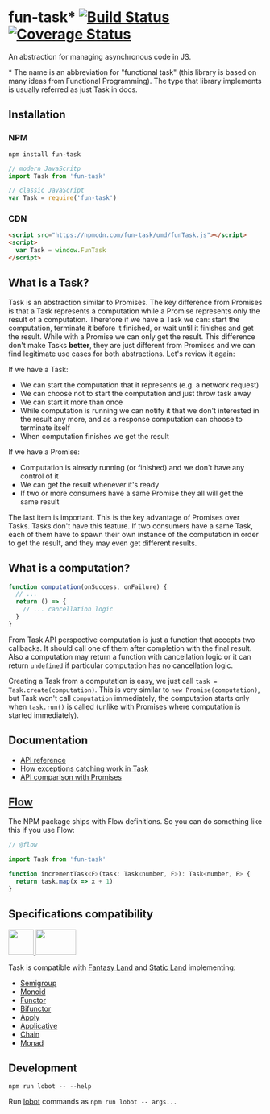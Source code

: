 # fun-task* [![Build Status](https://travis-ci.org/rpominov/fun-task.svg?branch=master)](https://travis-ci.org/rpominov/fun-task) [![Coverage Status](https://coveralls.io/repos/github/rpominov/fun-task/badge.svg?branch=master)](https://coveralls.io/github/rpominov/fun-task?branch=master)

An abstraction for managing asynchronous code in JS.

\* The name is an abbreviation for "functional task" (this library is based on many ideas
from Functional Programming). The type that library implements is usually referred as just Task in docs.


## Installation

### NPM

```
npm install fun-task
```

```js
// modern JavaScritp
import Task from 'fun-task'

// classic JavaScript
var Task = require('fun-task')
```

### CDN

```html
<script src="https://npmcdn.com/fun-task/umd/funTask.js"></script>
<script>
  var Task = window.FunTask
</script>
```


## What is a Task?

Task is an abstraction similar to Promises. The key difference from Promises is that a
Task represents a computation while a Promise represents only the result of a computation.
Therefore if we have a Task we can: start the computation, terminate it before it finished,
or wait until it finishes and get the result. While with a Promise we can only get the result.
This difference don't make Tasks **better**, they are just different from Promises and we can
find legitimate use cases for both abstractions. Let's review it again:

If we have a Task:

- We can start the computation that it represents (e.g. a network request)
- We can choose not to start the computation and just throw task away
- We can start it more than once
- While computation is running we can notify it that we don't interested in the result any more,
and as a response computation can choose to terminate itself
- When computation finishes we get the result

If we have a Promise:

- Computation is already running (or finished) and we don't have any control of it
- We can get the result whenever it's ready
- If two or more consumers have a same Promise they all will get the same result

The last item is important. This is the key advantage of Promises over Tasks.
Tasks don't have this feature. If two consumers have a same Task, each of them have to spawn
their own instance of the computation in order to get the result,
and they may even get different results.


## What is a computation?

```js
function computation(onSuccess, onFailure) {
  // ...
  return () => {
    // ... cancellation logic
  }
}
```

From Task API perspective computation is just a function that accepts two callbacks.
It should call one of them after completion with the final result.
Also a computation may return a function with cancellation logic or it can return `undefined`
if particular computation has no cancellation logic.

Creating a Task from a computation is easy, we just call `task = Task.create(computation)`.
This is very similar to `new Promise(computation)`, but Task won't call `computation`
immediately, the computation starts only when `task.run()` is called
(unlike with Promises where computation is started immediately).


## Documentation

- [API reference](docs/api-reference.md)
- [How exceptions catching work in Task](docs/exceptions.md#how-exceptions-work-in-task)
- [API comparison with Promises](docs/promise-vs-task-api.md)

## [Flow](https://flowtype.org/)

The NPM package ships with Flow definitions. So you can do something like this if you use Flow:

```js
// @flow

import Task from 'fun-task'

function incrementTask<F>(task: Task<number, F>): Task<number, F> {
  return task.map(x => x + 1)
}
```

## Specifications compatibility

<a href="https://github.com/fantasyland/fantasy-land">
  <img width="50" height="50" src="https://raw.githubusercontent.com/fantasyland/fantasy-land/master/logo.png" />
</a>
<a href="https://github.com/rpominov/static-land">
  <img width="80" height="50" src="https://raw.githubusercontent.com/rpominov/static-land/master/logo/logo.png" />
</a>

Task is compatible with [Fantasy Land](https://github.com/fantasyland/fantasy-land) and [Static Land](https://github.com/rpominov/static-land) implementing:

- [Semigroup](https://github.com/fantasyland/fantasy-land#semigroup)
- [Monoid](https://github.com/fantasyland/fantasy-land#monoid)
- [Functor](https://github.com/fantasyland/fantasy-land#functor)
- [Bifunctor](https://github.com/fantasyland/fantasy-land#bifunctor)
- [Apply](https://github.com/fantasyland/fantasy-land#apply)
- [Applicative](https://github.com/fantasyland/fantasy-land#applicative)
- [Chain](https://github.com/fantasyland/fantasy-land#chain)
- [Monad](https://github.com/fantasyland/fantasy-land#monad)

## Development

```
npm run lobot -- --help
```

Run [lobot](https://github.com/rpominov/lobot) commands as `npm run lobot -- args...`

